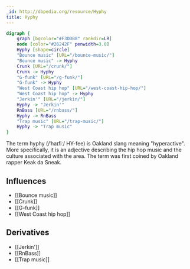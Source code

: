 ```yaml
---
_id: http://dbpedia.org/resource/Hyphy
title: Hyphy
---
```


```dot
digraph {
	graph [bgcolor="#F3DDB8" rankdir=LR]
	node [color="#26242F" penwidth=3.0]
	Hyphy [shape=circle]
	"Bounce music" [URL="/bounce-music/"]
	"Bounce music" -> Hyphy
	Crunk [URL="/crunk/"]
	Crunk -> Hyphy
	"G-funk" [URL="/g-funk/"]
	"G-funk" -> Hyphy
	"West Coast hip hop" [URL="/west-coast-hip-hop/"]
	"West Coast hip hop" -> Hyphy
	"Jerkin'" [URL="/jerkin/"]
	Hyphy -> "Jerkin'"
	RnBass [URL="/rnbass/"]
	Hyphy -> RnBass
	"Trap music" [URL="/trap-music/"]
	Hyphy -> "Trap music"
}
```

The term hyphy (/ˈhaɪfiː/ HY-fee) is Oakland slang meaning "hyperactive". More specifically, it is an adjective describing the hip hop music and the culture associated with the area. The term was first coined by Oakland rapper Keak da Sneak.

## Influences

- [[Bounce music]]
- [[Crunk]]
- [[G-funk]]
- [[West Coast hip hop]]

## Derivatives

- [[Jerkin']]
- [[RnBass]]
- [[Trap music]]
